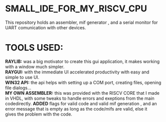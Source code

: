 # SMALL_IDE_FOR_MY_RISCV_CPU
This repository holds an assembler, mif generator , and a serial monitor for UART comunication with other devices.
# TOOLS USED:
**RAYLIB:** was a big motivator to create this gui application, it makes working with a window much simpler.  
**RAYGUI:** with the immediate UI accelerated productivity with easy and simple to use UI.  
**WIN32 API:** the api helps with setting up a COM port, creating files, opening file dialogs...  
**MY OWN ASSEMBLER:** this was provided with the RISCV CORE that I made in VHDL, with some tweaks to handle errors and exeptions from the main codedirectly. **ADDED** flags for valid code and valid mif generation , and an error message that is empty as long as the code/mifs are valid, else it  
gives the problem with the code.
